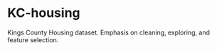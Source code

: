 # KC-housing

Kings County Housing dataset. Emphasis on cleaning, exploring, and feature selection.
